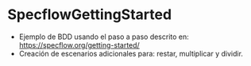 # SpecflowGettingStarted
- Ejemplo de BDD usando el paso a paso descrito en: https://specflow.org/getting-started/   
- Creación de escenarios adicionales para: restar, multiplicar y dividir.
